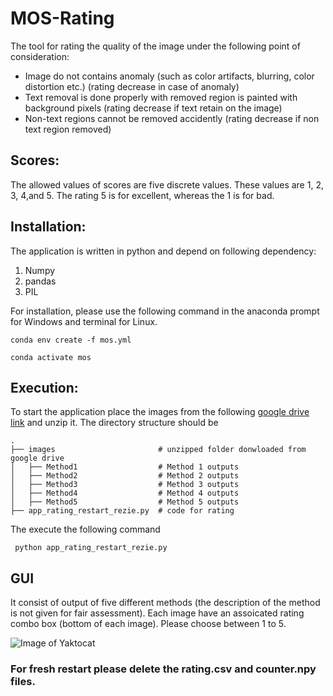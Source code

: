 # MOS-Rating
The tool for rating the quality of the image under the following point of consideration:

* Image do not contains anomaly (such as color artifacts, blurring, color distortion etc.) (rating decrease in case of anomaly)
* Text removal is done properly with removed region is painted with background pixels (rating decrease if text retain on the image)
* Non-text regions cannot be removed accidently (rating decrease if non text region removed)

## Scores: 
The allowed values of scores are five discrete values. These values are 1, 2, 3, 4,and 5. The rating 5 is for excellent, whereas the 1 is for bad.

## Installation:

The application is written in python and depend on following dependency:
1. Numpy
2. pandas
3. PIL

For installation, please use the following command in the anaconda prompt for Windows and terminal for Linux.


```conda env create -f mos.yml```

```conda activate mos```

## Execution:
To start the application place the images from the following [google drive link](https://drive.google.com/drive/folders/1PzC4oPg953FuzZvwnqquXFHQZDi9dnnI?usp=sharing) and unzip it. The directory structure should be 

    .
    ├── images                       # unzipped folder donwloaded from google drive 
    │   ├── Method1                  # Method 1 outputs
    │   ├── Method2                  # Method 2 outputs
    │   ├── Method3                  # Method 3 outputs
    │   ├── Method4                  # Method 4 outputs
    │   ├── Method5                  # Method 5 outputs
    ├── app_rating_restart_rezie.py  # code for rating 
    
The execute the following command

``` python app_rating_restart_rezie.py```

## GUI

It consist of output of five different methods (the description of the method is not given for fair assessment). Each image have an assoicated rating combo box (bottom of each image). Please choose between 1 to 5.

![Image of Yaktocat](gui.png)

### For fresh restart please delete the rating.csv and counter.npy files. 





